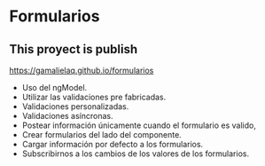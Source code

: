 # Formularios

## This proyect is publish

https://gamalielaq.github.io/formularios


- Uso del ngModel.
- Utilizar las validaciones pre fabricadas.
- Validaciones personalizadas.
- Validaciones asíncronas.
- Postear información únicamente cuando el formulario es valido,
- Crear formularios del lado del componente.
- Cargar información por defecto a los formularios.
- Subscribirnos a los cambios de los valores de los formularios.